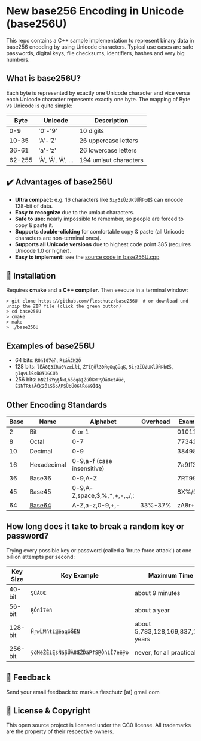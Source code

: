 New base256 Encoding in Unicode (base256U)
==========================================
This repo contains a C++ sample implementation to represent binary data in base256 encoding by using Unicode characters. Typical use cases are safe passwords, digital keys, file checksums, identifiers, hashes and very big numbers.

What is base256U?
-----------------
Each byte is represented by exactly one Unicode character and vice versa each Unicode character represents exactly one byte. The mapping of Byte vs Unicode is quite simple:

| Byte   | Unicode             | Description           |
|--------|---------------------|-----------------------|
|    0-9 | '0'-'9'             | 10 digits             |
|  10-35 | 'A'-'Z'             | 26 uppercase letters  |
|  36-61 | 'a'-'z'             | 26 lowercase letters  |
| 62-255 | 'À', 'Á', 'Â', ...  | 194 umlaut characters |

✔️ Advantages of base256U
-------------------------
* **Ultra compact:** e.g. 16 characters like `5iŗ3īÛźUKĺŰÑÞbŒŜ` can encode 128-bit of data.
* **Easy to recognize** due to the umlaut characters.
* **Safe to use:** nearly impossible to remember, so people are forced to copy & paste it.
* **Supports double-clicking** for comfortable copy & paste (all Unicode characters are non-terminal ones).
* **Supports all Unicode versions** due to highest code point 385 (requires Unicode 1.0 or higher).
* **Easy to implement:** see the [source code in base256U.cpp](base256U.cpp)

🔧 Installation
----------------
Requires **cmake** and a **C++ compiler**. Then execute in a terminal window: 
```
> git clone https://github.com/fleschutz/base256U  # or download und unzip the ZIP file (click the green button)
> cd base256U
> cmake .
> make
> ./base256U
```


Examples of base256U
--------------------
* 64 bits: `ŖÔńĪ07ėñ`, `RŧáÃĆĶ2Õ`
* 128 bits: `ĺËĀ8Ę3ĩŔá0VzœĹŀî`, `ŽTĭŊõł3ÐÑęGųĢÛąĶ`, `5iŗ3īÛźUKĺŰÑÞbŒŜ`, `ņĨqvLŀŠsůØŸÙGCŰƀ`
* 256 bits: `ħŅŹĬšÝŋţĀĸĻňőċqâĮŹúŪßWPŞÓā8æťÁüċ`, `Ě2ħŤRŧáÃĆĶ2ÕŀSŜöĄPŞÜbŰ06lŔùö9ĬŒģ`


Other Encoding Standards
------------------------

| Base | Name        | Alphabet                      | Overhead | Example |
|------|-------------|-------------------------------|----------|---------|
|    2 | Bit         | 0 or 1                        |          | 0101101 |
|    8 | Octal       | 0-7                           |          | 7734124 |
|   10 | Decimal     | 0-9                           |          | 3849834 |
|   16 | Hexadecimal | 0-9,a-f (case insensitive)    |          | 7a9ff34 |
|   36 | Base36      | 0-9,A-Z                       |          | 7RT99XQ |
|   45 | Base45      | 0-9,A-Z,space,$,%,*,+,-,.,/,: |          | 8X%/9:A |
|   64 | [Base64](https://en.wikipedia.org/wiki/Base64)      | A-Z,a-z,0-9,+,-               | 33%-37%  | zA8r+8q |


How long does it take to break a random key or password?
--------------------------------------------------------
Trying every possible key or password (called a 'brute force attack') at one billion attempts per second:

| Key Size | Key Example                        | Maximum Time Needed                       | 
|----------|------------------------------------|-------------------------------------------|
|  40-bit  | `ŞŰÀ8Œ`                            | about 9 minutes                           |
|  56-bit  | `ŖÔńĪ7ėñ`                          | about a year                              |
| 128-bit  | `ĤŗwĹĦñŧīĳēaqöĜĖŅ`                 | about 5,783,128,169,837,158,197,871 years |
| 256-bit  | `ÿőMêŽĖiĘśŃäŞŰÀ8ŒŽĎäPfSŖÔńiĪ7ėëŷò` | never, for all practical purposes         |

📧 Feedback
------------
Send your email feedback to: markus.fleschutz [at] gmail.com

🤝 License & Copyright
-----------------------
This open source project is licensed under the CC0 license. All trademarks are the property of their respective owners.
